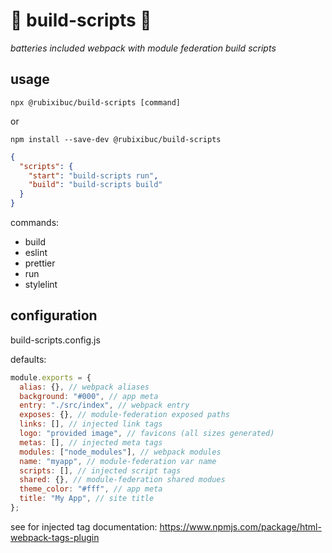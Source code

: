# 🔨 build-scripts 🧹

_batteries included webpack with module federation build scripts_

## usage

`npx @rubixibuc/build-scripts [command]`

or

`npm install --save-dev @rubixibuc/build-scripts`

```json
{
  "scripts": {
    "start": "build-scripts run",
    "build": "build-scripts build"
  }
}
```

commands:

- build
- eslint
- prettier
- run
- stylelint

## configuration

build-scripts.config.js

defaults:

```javascript
module.exports = {
  alias: {}, // webpack aliases
  background: "#000", // app meta
  entry: "./src/index", // webpack entry
  exposes: {}, // module-federation exposed paths
  links: [], // injected link tags
  logo: "provided image", // favicons (all sizes generated)
  metas: [], // injected meta tags
  modules: ["node_modules"], // webpack modules
  name: "myapp", // module-federation var name
  scripts: [], // injected script tags
  shared: {}, // module-federation shared modues
  theme_color: "#fff", // app meta
  title: "My App", // site title
};
```

see for injected tag documentation:
https://www.npmjs.com/package/html-webpack-tags-plugin
